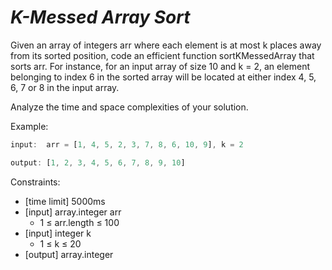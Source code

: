 # *K-Messed Array Sort*

Given an array of integers arr where each element is at
most k places away from its sorted position, code an efficient function
sortKMessedArray that sorts arr. For instance, for an input array of
size 10 and k = 2, an element belonging to index 6 in the sorted array
will be located at either index 4, 5, 6, 7 or 8 in the input array.

Analyze the time and space complexities of your solution.

Example:

```js
input:  arr = [1, 4, 5, 2, 3, 7, 8, 6, 10, 9], k = 2

output: [1, 2, 3, 4, 5, 6, 7, 8, 9, 10]
```

Constraints:

* [time limit] 5000ms
* [input] array.integer arr
  * 1 ≤ arr.length ≤ 100
* [input] integer k
  * 1 ≤ k ≤ 20
* [output] array.integer
